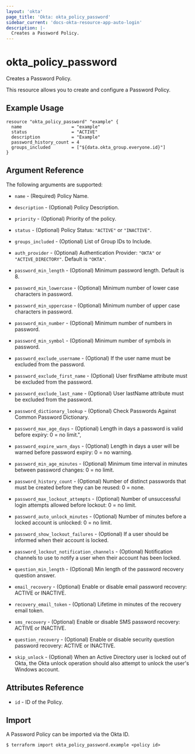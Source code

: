 ```yaml
---
layout: 'okta'
page_title: 'Okta: okta_policy_password'
sidebar_current: 'docs-okta-resource-app-auto-login'
description: |-
  Creates a Password Policy.
---
```


# okta_policy_password

Creates a Password Policy.

This resource allows you to create and configure a Password Policy.

## Example Usage

```hcl
resource "okta_policy_password" "example" {
  name                   = "example"
  status                 = "ACTIVE"
  description            = "Example"
  password_history_count = 4
  groups_included        = ["${data.okta_group.everyone.id}"]
}
```

## Argument Reference

The following arguments are supported:

- `name` - (Required) Policy Name.

- `description` - (Optional) Policy Description.

- `priority` - (Optional) Priority of the policy.

- `status` - (Optional) Policy Status: `"ACTIVE"` or `"INACTIVE"`.

- `groups_included` - (Optional) List of Group IDs to Include.

- `auth_provider` - (Optional) Authentication Provider: `"OKTA"` or `"ACTIVE_DIRECTORY"`. Default is `"OKTA"`.

- `password_min_length` - (Optional) Minimum password length. Default is 8.

- `password_min_lowercase` - (Optional) Minimum number of lower case characters in password.

- `password_min_uppercase` - (Optional) Minimum number of upper case characters in password.

- `password_min_number` - (Optional) Minimum number of numbers in password.

- `password_min_symbol` - (Optional) Minimum number of symbols in password.

- `password_exclude_username` - (Optional) If the user name must be excluded from the password.

- `password_exclude_first_name` - (Optional) User firstName attribute must be excluded from the password.

- `password_exclude_last_name` - (Optional) User lastName attribute must be excluded from the password.

- `password_dictionary_lookup` - (Optional) Check Passwords Against Common Password Dictionary.

- `password_max_age_days` - (Optional) Length in days a password is valid before expiry: 0 = no limit.",

- `password_expire_warn_days` - (Optional) Length in days a user will be warned before password expiry: 0 = no warning.

- `password_min_age_minutes` - (Optional) Minimum time interval in minutes between password changes: 0 = no limit.

- `password_history_count` - (Optional) Number of distinct passwords that must be created before they can be reused: 0 = none.

- `password_max_lockout_attempts` - (Optional) Number of unsuccessful login attempts allowed before lockout: 0 = no limit.

- `password_auto_unlock_minutes` - (Optional) Number of minutes before a locked account is unlocked: 0 = no limit.

- `password_show_lockout_failures` - (Optional) If a user should be informed when their account is locked.

- `password_lockout_notification_channels` - (Optional) Notification channels to use to notify a user when their account has been locked.

- `question_min_length` - (Optional) Min length of the password recovery question answer.

- `email_recovery` - (Optional) Enable or disable email password recovery: ACTIVE or INACTIVE.

- `recovery_email_token` - (Optional) Lifetime in minutes of the recovery email token.

- `sms_recovery` - (Optional) Enable or disable SMS password recovery: ACTIVE or INACTIVE.

- `question_recovery` - (Optional) Enable or disable security question password recovery: ACTIVE or INACTIVE.

- `skip_unlock` - (Optional) When an Active Directory user is locked out of Okta, the Okta unlock operation should also attempt to unlock the user's Windows account.

## Attributes Reference

- `id` - ID of the Policy.

## Import

A Password Policy can be imported via the Okta ID.

```
$ terraform import okta_policy_password.example <policy id>
```
